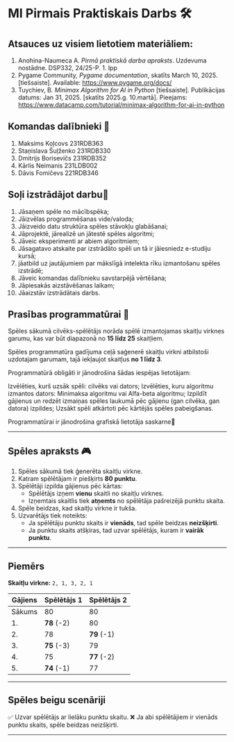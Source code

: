 # MI Pirmais Praktiskais Darbs 🛠️
## Atsauces uz visiem lietotiem materiāliem:

1. Anohina-Naumeca A. *Pirmā praktiskā darba apraksts*. Uzdevuma nostādne. DSP332, 24/25-P. 1. lpp
2. Pygame Community, *Pygame documentation*, skatīts March 10, 2025. [tiešsaiste]. Available: https://www.pygame.org/docs/
3. Tuychiev, B. *Minimax Algorithm for AI in Python* [tiešsaiste]. Publikācijas datums: Jan 31, 2025. [skatīts 2025.g. 10.martā]. Pieejams: https://www.datacamp.com/tutorial/minimax-algorithm-for-ai-in-python


## Komandas dalībnieki 👤

1. Maksims Koļcovs 231RDB363
2. Staņislava Šuļženko 231RDB330
3. Dmitrijs Borisevičs 231RDB352
4. Kārlis Neimanis 231LDB002
5. Dāvis Fomičevs 221RDB346

## Soļi izstrādājot darbu📌

1. Jāsaņem spēle no mācībspēka;
2. Jāizvēlas programmēšanas vide/valoda;
3. Jāizveido datu struktūra spēles stāvokļu glabāšanai;
4. Jāprojektē, jārealizē un jātestē spēles algoritmi;
5. Jāveic eksperimenti ar abiem algoritmiem;
6. Jāsagatavo atskaite par izstrādāto spēli un tā ir jāiesniedz e-studiju kursā;
7. jāatbild uz jautājumiem par mākslīgā intelekta rīku izmantošanu spēles izstrādē;
8. Jāveic komandas dalībnieku savstarpējā vērtēšana;
9. Jāpiesakās aizstāvēšanas laikam;
10. Jāaizstāv izstrādātais darbs.



## Prasības programmatūrai 🎯

Spēles sākumā cilvēks-spēlētājs norāda spēlē izmantojamas skaitļu virknes garumu, kas var būt diapazonā no **15 līdz 25** skaitļiem.

Spēles programmatūra gadījuma ceļā saģenerē skaitļu virkni atbilstoši uzdotajam garumam, tajā iekļaujot skaitļus **no 1 līdz 3**.

Programmatūrā obligāti ir jānodrošina šādas iespējas lietotājam: 

Izvēlēties, kurš uzsāk spēli: cilvēks vai dators;
Izvēlēties, kuru algoritmu izmantos dators: Minimaksa algoritmu vai Alfa-beta algoritmu;
Izpildīt gājienus un redzēt izmaiņas spēles laukumā pēc gājienu (gan cilvēka, gan datora) izpildes;
Uzsākt spēli atkārtoti pēc kārtējās spēles pabeigšanas.

Programmatūrai ir jānodrošina grafiskā lietotāja saskarne🧩

---

## Spēles apraksts 🎮

1. Spēles sākumā tiek ģenerēta skaitļu virkne.
2. Katram spēlētājam ir piešķirts **80 punktu**.
3. Spēlētāji izpilda gājienus pēc kārtas:
   - Spēlētājs izņem **vienu** skaitli no skaitļu virknes.
   - Izņemtais skaitlis tiek **atņemts** no spēlētāja pašreizējā punktu skaita.
4. Spēle beidzas, kad skaitļu virkne ir tukša.
5. Uzvarētājs tiek noteikts:
   - Ja spēlētāju punktu skaits ir **vienāds**, tad spēle beidzas **neizšķirti**.
   - Ja punktu skaits atšķiras, tad uzvar spēlētājs, kuram ir **vairāk punktu**.

---

## Piemērs

**Skaitļu virkne:** `2, 1, 3, 2, 1`

| Gājiens | Spēlētājs 1 | Spēlētājs 2 |
| ------- | ----------- | ----------- |
| Sākums  | 80          | 80          |
| 1.      | **78** (-2) | 80          |
| 2.      | 78          | **79** (-1) |
| 3.      | **75** (-3) | 79          |
| 4.      | 75          | **77** (-2) |
| 5.      | **74** (-1) | 77          |

---

## Spēles beigu scenāriji

✅ Uzvar spēlētājs ar lielāku punktu skaitu.
❌ Ja abi spēlētājiem ir vienāds punktu skaits, spēle beidzas neizšķirti.

---



